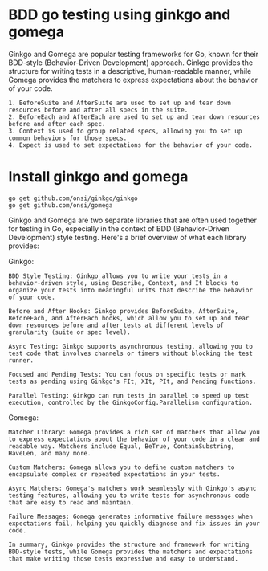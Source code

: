 # BDD go testing using ginkgo and gomega

Ginkgo and Gomega are popular testing frameworks for Go, known for their BDD-style (Behavior-Driven Development) approach. Ginkgo provides the structure for writing tests in a descriptive, human-readable manner, while Gomega provides the matchers to express expectations about the behavior of your code.

```
1. BeforeSuite and AfterSuite are used to set up and tear down resources before and after all specs in the suite.
2. BeforeEach and AfterEach are used to set up and tear down resources before and after each spec.
3. Context is used to group related specs, allowing you to set up common behaviors for those specs.
4. Expect is used to set expectations for the behavior of your code.
```

# Install ginkgo and gomega

```
go get github.com/onsi/ginkgo/ginkgo
go get github.com/onsi/gomega
```

Ginkgo and Gomega are two separate libraries that are often used together for testing in Go, especially in the context of BDD (Behavior-Driven Development) style testing. Here's a brief overview of what each library provides:

Ginkgo:
```
BDD Style Testing: Ginkgo allows you to write your tests in a behavior-driven style, using Describe, Context, and It blocks to organize your tests into meaningful units that describe the behavior of your code.

Before and After Hooks: Ginkgo provides BeforeSuite, AfterSuite, BeforeEach, and AfterEach hooks, which allow you to set up and tear down resources before and after tests at different levels of granularity (suite or spec level).

Async Testing: Ginkgo supports asynchronous testing, allowing you to test code that involves channels or timers without blocking the test runner.

Focused and Pending Tests: You can focus on specific tests or mark tests as pending using Ginkgo's FIt, XIt, PIt, and Pending functions.

Parallel Testing: Ginkgo can run tests in parallel to speed up test execution, controlled by the GinkgoConfig.Parallelism configuration.
```
Gomega:
```
Matcher Library: Gomega provides a rich set of matchers that allow you to express expectations about the behavior of your code in a clear and readable way. Matchers include Equal, BeTrue, ContainSubstring, HaveLen, and many more.

Custom Matchers: Gomega allows you to define custom matchers to encapsulate complex or repeated expectations in your tests.

Async Matchers: Gomega's matchers work seamlessly with Ginkgo's async testing features, allowing you to write tests for asynchronous code that are easy to read and maintain.

Failure Messages: Gomega generates informative failure messages when expectations fail, helping you quickly diagnose and fix issues in your code.

In summary, Ginkgo provides the structure and framework for writing BDD-style tests, while Gomega provides the matchers and expectations that make writing those tests expressive and easy to understand.
```